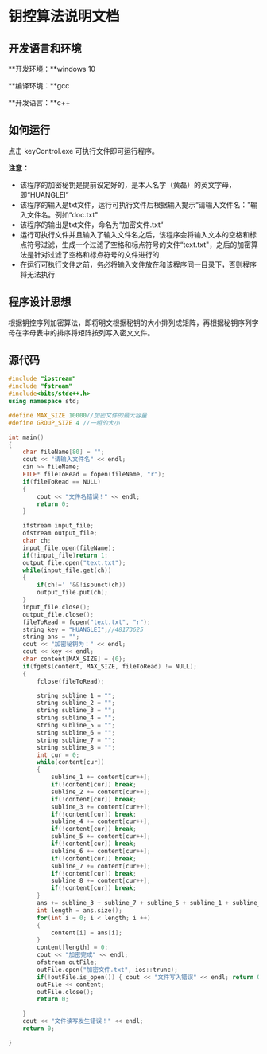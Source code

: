 # 钥控算法说明文档

## 开发语言和环境

**开发环境：**windows 10

**编译环境：**gcc

**开发语言：**c++

## 如何运行

点击 keyControl.exe 可执行文件即可运行程序。

**注意：**

- 该程序的加密秘钥是提前设定好的，是本人名字（黄磊）的英文字母，即“HUANGLEI”
- 该程序的输入是txt文件，运行可执行文件后根据输入提示“请输入文件名："输入文件名。例如“doc.txt"
- 该程序的输出是txt文件，命名为“加密文件.txt“
- 运行可执行文件并且输入了输入文件名之后，该程序会将输入文本的空格和标点符号过滤，生成一个过滤了空格和标点符号的文件“text.txt"，之后的加密算法是针对过滤了空格和标点符号的文件进行的
- 在运行可执行文件之前，务必将输入文件放在和该程序同一目录下，否则程序将无法执行

## 程序设计思想

根据钥控序列加密算法，即将明文根据秘钥的大小排列成矩阵，再根据秘钥序列字母在字母表中的排序将矩阵按列写入密文文件。

## 源代码

```C++
#include "iostream"
#include "fstream"
#include<bits/stdc++.h>
using namespace std;

#define MAX_SIZE 10000//加密文件的最大容量
#define GROUP_SIZE 4 //一组的大小

int main()
{
    char fileName[80] = "";
    cout << "请输入文件名" << endl;
    cin >> fileName;
    FILE* fileToRead = fopen(fileName, "r");
    if(fileToRead == NULL)
    {
        cout << "文件名错误！" << endl;
        return 0;
    }

    ifstream input_file;
    ofstream output_file;
    char ch;
    input_file.open(fileName);
    if(!input_file)return 1;
    output_file.open("text.txt");
    while(input_file.get(ch))
    {
        if(ch!=' '&&!ispunct(ch))
        output_file.put(ch);
    }
    input_file.close();
    output_file.close();
    fileToRead = fopen("text.txt", "r");
    string key = "HUANGLEI";//48173625
    string ans = "";
    cout << "加密秘钥为：" << endl;
    cout << key << endl;
    char content[MAX_SIZE] = {0};
    if(fgets(content, MAX_SIZE, fileToRead) != NULL);
    {
        fclose(fileToRead);

        string subline_1 = "";
        string subline_2 = "";
        string subline_3 = "";
        string subline_4 = "";
        string subline_5 = "";
        string subline_6 = "";
        string subline_7 = "";
        string subline_8 = "";
        int cur = 0;
        while(content[cur])
        {
            subline_1 += content[cur++];
            if(!content[cur]) break;
            subline_2 += content[cur++];
            if(!content[cur]) break;
            subline_3 += content[cur++];
            if(!content[cur]) break;
            subline_4 += content[cur++];
            if(!content[cur]) break;
            subline_5 += content[cur++];
            if(!content[cur]) break;
            subline_6 += content[cur++];
            if(!content[cur]) break;
            subline_7 += content[cur++];
            if(!content[cur]) break;
            subline_8 += content[cur++];
            if(!content[cur]) break;
        }
        ans += subline_3 + subline_7 + subline_5 + subline_1 + subline_8 + subline_6 + subline_4 + subline_2;
        int length = ans.size();
        for(int i = 0; i < length; i ++)
        {
            content[i] = ans[i];
        }
        content[length] = 0;
        cout << "加密完成" << endl;
        ofstream outFile;
        outFile.open("加密文件.txt", ios::trunc);
        if(!outFile.is_open()) { cout << "文件写入错误" << endl; return 0;}
        outFile << content;
        outFile.close();
        return 0;

    }
    cout << "文件读写发生错误！" << endl;
    return 0;

}
```

